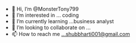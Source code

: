 - 👋 Hi, I’m @MonsterTony799
- 👀 I’m interested in ... coding
- 🌱 I’m currently learning ...business analyst
- 💞️ I’m looking to collaborate on ...
- 📫 How to reach me ...shubbharti001@gmail.com

<!---
MonsterTony799/MonsterTony799 is a ✨ special ✨ repository because its `README.md` (this file) appears on your GitHub profile.
You can click the Preview link to take a look at your changes.
--->

